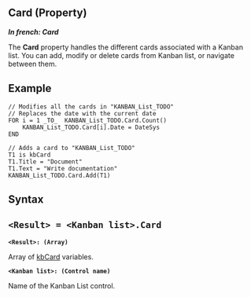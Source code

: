 
## Card (Property)

***In french: Card***
	



<a name="XUse"></a>
<a name="Use"></a>
<a name="description"></a>
The **Card** property handles the different cards associated with a Kanban list. You can add, modify or delete cards from Kanban list, or navigate between them. 
<a name="Example1"></a>
<a name="sample_code"></a>

## Example


```wl
// Modifies all the cards in "KANBAN_List_TODO"
// Replaces the date with the current date
FOR i = 1 _TO_  KANBAN_List_TODO.Card.Count()
	KANBAN_List_TODO.Card[i].Date = DateSys
END

// Adds a card to "KANBAN_List_TODO"
T1 is kbCard
T1.Title = "Document"
T1.Text = "Write documentation"
KANBAN_List_TODO.Card.Add(T1)
```

<a name="XSYNTAX"></a>

## Syntax
<a name="SYNTAX1"></a>

`<Result> = <Kanban list>.Card`
---

**`<Result>: (Array)`**

Array of [kbCard](../WDLang1/1410089167.md) variables. 

**`<Kanban list>: (Control name)`**

Name of the Kanban List control. 




